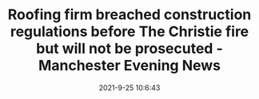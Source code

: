 ---
"title": "Roofing firm breached construction regulations before The Christie fire but will not be prosecuted - Manchester Evening News"
"date": "2021-9-25 10:6:43"
"feed_name": "GOOGLENEWSCONSTRUCTION"
"feed_website": "https://news.google.com/search?q=construction%2Bincident&hl=en-US&gl=US&ceid=US:en"
"feed_rss": "https://news.google.com/rss/search?q=construction%2Bincident&hl=en-US&gl=US&ceid=US:en"
"link": "https://www.manchestereveningnews.co.uk/news/greater-manchester-news/roofing-firm-breached-construction-regulations-21651464"
"file": "_posts/2021-1-1-fd52639c205bdaf35974790628584f0ea39e51aa.md"
"accident": "1"
"drilling": "0"
"dead": "0"
"injured": "0"
"where": "unknown site"
---